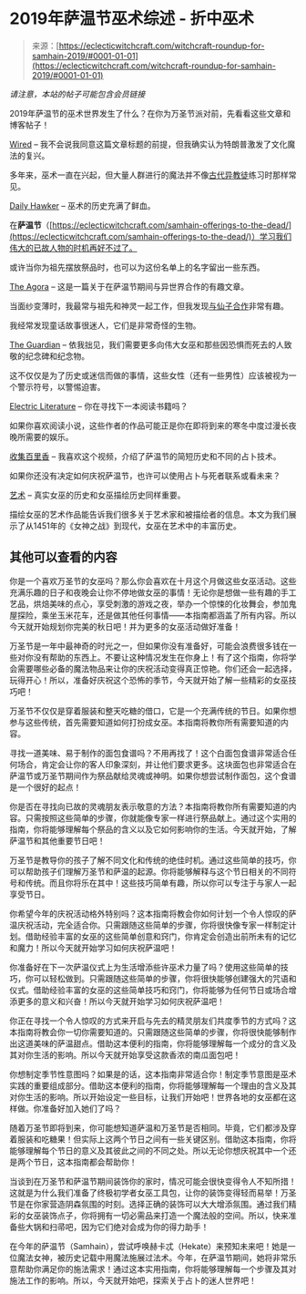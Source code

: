<!--yml

类别：未分类

日期：2024年06月12日 18:11:06

-->

# 2019年萨温节巫术综述 - 折中巫术

> 来源：[https://eclecticwitchcraft.com/witchcraft-roundup-for-samhain-2019/#0001-01-01](https://eclecticwitchcraft.com/witchcraft-roundup-for-samhain-2019/#0001-01-01)

*请注意，本站的帖子可能包含会员链接*

2019年萨温节的巫术世界发生了什么？在你为万圣节派对前，先看看这些文章和博客帖子！

[Wired](https://www.wired.com/story/trump-witches/?_scpsug=crawled,7765280,en_b02e3735be9f4bae48ab6f06659e0e62c4badfb3dc6c56071bafa73da1e8b639#_scpsug=crawled,7765280,en_b02e3735be9f4bae48ab6f06659e0e62c4badfb3dc6c56071bafa73da1e8b639) – 我不会说我同意这篇文章标题的前提，但我确实认为特朗普激发了文化魔法的复兴。

多年来，巫术一直在兴起，但大量人群进行的魔法并不像[古代异教徒](https://eclecticwitchcraft.com/what-is-a-pagan/)练习时那样常见。

[Daily Hawker](https://www.dailyhawker.com/) – 巫术的历史充满了鲜血。

在**萨温节**（[https://eclecticwitchcraft.com/samhain-offerings-to-the-dead/](https://eclecticwitchcraft.com/samhain-offerings-to-the-dead/)）学习我们伟大的已故人物的时机再好不过了。

或许当你为祖先摆放祭品时，也可以为这份名单上的名字留出一些东西。

[The Agora](https://www.patheos.com/blogs/agora/2019/10/irish-american-witchcraft-fairies-and-samhain/?_scpsug=crawled,7765280,en_de0ceced4c1542166d761f768fbe53a1b51c96c1140239b24ecaa5159dd0c947#_scpsug=crawled,7765280,en_de0ceced4c1542166d761f768fbe53a1b51c96c1140239b24ecaa5159dd0c947) – 这是一篇关于在萨温节期间与异世界合作的有趣文章。

当面纱变薄时，我最常与祖先和神灵一起工作，但我发现[与仙子合作](https://eclecticwitchcraft.com/lily-of-the-valley-metaphysical-meaning/)非常有趣。

我经常发现童话故事很迷人，它们是非常奇怪的生物。

[The Guardian](https://www.theguardian.com/uk-news/2019/oct/29/calls-for-memorial-to-scotlands-tortured-and-executed-witches?_scpsug=crawled,7765280,en_90399f994f1621b5af490974d457ec0519fed2c6f4d8fa20b83d3e6aac790ba6#_scpsug=crawled,7765280,en_90399f994f1621b5af490974d457ec0519fed2c6f4d8fa20b83d3e6aac790ba6) – 依我拙见，我们需要更多向伟大女巫和那些因恐惧而死去的人致敬的纪念碑和纪念物。

这不仅仅是为了历史或迷信而做的事情，这些女性（还有一些男性）应该被视为一个警示符号，以警惕迫害。

[Electric Literature](https://electricliterature.com/6-famous-writers-inspired-by-the-occult/?_scpsug=crawled,7765280,en_0ae04c6fa8809b9322fbd87b64dbdc4cfcc3e346f0b83a9eca1c84ae3a4a2317#_scpsug=crawled,7765280,en_0ae04c6fa8809b9322fbd87b64dbdc4cfcc3e346f0b83a9eca1c84ae3a4a2317) – 你在寻找下一本阅读书籍吗？

如果你喜欢阅读小说，这些作者的作品可能正是你在即将到来的寒冬中度过漫长夜晚所需要的娱乐。

[收集百里香](https://www.youtube.com/watch?v=VX-5sMKhz_s&t=0s) – 我喜欢这个视频，介绍了萨温节的简短历史和不同的占卜技术。

如果你还没有决定如何庆祝萨温节，也许可以使用占卜与死者联系或看未来？

[艺术](https://www.artsy.net/article/alina-cohen-artists-enchanted-witchcraft-centuries) – 真实女巫的历史和女巫描绘历史同样重要。

描绘女巫的艺术作品能告诉我们很多关于艺术家和被描绘者的信息。本文为我们展示了从1451年的《女神之战》到现代，女巫在艺术中的丰富历史。

## 其他可以查看的内容

你是一个喜欢万圣节的女巫吗？那么你会喜欢在十月这个月做这些女巫活动。这些充满乐趣的日子和夜晚会让你不停地做女巫的事情！无论你是想做一些有趣的手工艺品，烘焙美味的点心，享受刺激的游戏之夜，举办一个惊悚的化妆舞会，参加鬼屋探险，乘坐玉米花车，还是做其他任何事情——本指南都涵盖了所有内容。所以今天就开始规划你完美的秋日吧！并为更多的女巫活动做好准备！

万圣节是一年中最神奇的时光之一，但如果你没有准备好，可能会浪费很多钱在一些对你没有帮助的东西上。不要让这种情况发生在你身上！有了这个指南，你将学会需要哪些必备的魔法物品来让你的庆祝活动变得真正惊艳。你们还会一起选择，玩得开心！所以，准备好庆祝这个恐怖的季节，今天就开始了解一些精彩的女巫技巧吧！

万圣节不仅仅是穿着服装和整天吃糖的借口，它是一个充满传统的节日。如果你想参与这些传统，首先需要知道如何打扮成女巫。本指南将教你所有需要知道的内容。

寻找一道美味、易于制作的面包食谱吗？不用再找了！这个白面包食谱非常适合任何场合，肯定会让你的客人印象深刻，并让他们要求更多。这块面包也非常适合在萨温节或万圣节期间作为祭品献给灵魂或神明。如果你想尝试制作面包，这个食谱是一个很好的起点！

你是否在寻找向已故的灵魂朋友表示敬意的方法？本指南将教你所有需要知道的内容。只需按照这些简单的步骤，你就能像专家一样进行祭品献上。通过这个实用的指南，你将能够理解每个祭品的含义以及它如何影响你的生活。今天就开始，了解萨温节和其他重要节日吧！

万圣节是教导你的孩子了解不同文化和传统的绝佳时机。通过这些简单的技巧，你可以帮助孩子们理解万圣节和萨温的起源。你将能够解释与这个节日相关的不同符号和传统。而且你将乐在其中！这些技巧简单有趣，所以你可以专注于与家人一起享受节日。

你希望今年的庆祝活动格外特别吗？这本指南将教会你如何计划一个令人惊叹的萨温庆祝活动，完全适合你。只需跟随这些简单的步骤，你将很快像专家一样制定计划。借助经验丰富的女巫的这些简单创意和窍门，你肯定会创造出前所未有的记忆和魔力！所以今天就开始学习如何庆祝萨温吧！

你准备好在下一次萨温仪式上为生活增添些许巫术力量了吗？使用这些简单的技巧，你可以轻松做到。只需跟随这些简单的步骤，你将很快能够创建强大的咒语和仪式。借助经验丰富的女巫的这些简单技巧和窍门，你将能够为任何节日或场合增添更多的意义和兴奋！所以今天就开始学习如何庆祝萨温吧！

你正在寻找一个令人惊叹的方式来开启与先去的精灵朋友们共度季节的方式吗？这本指南将教会你一切你需要知道的。只需跟随这些简单的步骤，你将很快能够制作出这道美味的萨温甜点。借助这本便利的指南，你将能够理解每一个成分的含义及其对你生活的影响。所以今天就开始享受这款香浓的南瓜面包吧！

你想制定季节性意图吗？如果是的话，这本指南非常适合你！制定季节意图是巫术实践的重要组成部分。借助这本便利的指南，你将能够理解每一个理由的含义及其对你生活的影响。所以开始设定一些目标，让我们开始吧！世界各地的女巫都在这样做。你准备好加入她们了吗？

随着万圣节即将到来，你可能想知道萨温和万圣节是否相同。毕竟，它们都涉及穿着服装和吃糖果！但实际上这两个节日之间有一些关键区别。借助这本指南，你将能够理解每个节日的意义及其彼此之间的不同之处。所以无论你想庆祝其中一个还是两个节日，这本指南都会帮助你！

当谈到在万圣节和萨温节期间装饰你的家时，情况可能会很快变得令人不知所措！这就是为什么我们准备了终极初学者女巫工具包，让你的装饰变得轻而易举！万圣节是在你家营造阴森氛围的时刻。选择正确的装饰可以大大增添氛围。通过我们精彩的女巫装饰点子，你将拥有一切必需品来打造一个魔法般的空间。所以，快来准备些大锅和扫帚吧，因为它们绝对会成为你的得力助手！

在今年的萨温节（Samhain），尝试呼唤赫卡忒（Hekate）来预知未来吧！她是一位魔法女神，被历史记载中用魔法施展过法术。今年，在萨温节期间，她将非常乐意帮助你满足你的施法需求！通过这本实用指南，你将能够理解每一个步骤及其对施法工作的影响。所以，今天就开始吧，探索关于占卜的迷人世界吧！
